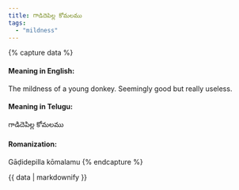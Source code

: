 ```yaml
---
title: గాడిదెపిల్ల కోమలము
tags:
  - "mildness"
---
```


{% capture data %}
#### Meaning in English:
The mildness of a young donkey.
Seemingly good but really useless.

#### Meaning in Telugu:
గాడిదెపిల్ల కోమలము

#### Romanization:
Gāḍidepilla kōmalamu
{% endcapture %}

{{ data | markdownify }}

